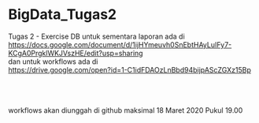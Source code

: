 # BigData_Tugas2
Tugas 2 - Exercise DB
untuk sementara laporan ada di <br>
https://docs.google.com/document/d/1ijHYmeuvh0SnEbtHAyLuIFy7-KCgA0PrgklWKJVszHE/edit?usp=sharing <br>
dan untuk workflows ada di <br>
https://drive.google.com/open?id=1-C1idFDAOzLnBbd94bijpAScZGXz15Bp <br>


<br>
<br>
<br>
workflows akan diunggah di github maksimal 18 Maret 2020 Pukul 19.00
